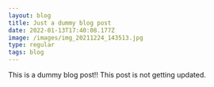 ```yaml
---
layout: blog
title: Just a dummy blog post
date: 2022-01-13T17:40:08.177Z
image: /images/img_20211224_143513.jpg
type: regular
tags: blog
---
```

This is a dummy blog post!! This post is not getting updated.